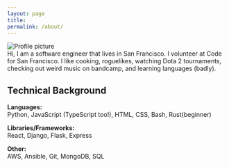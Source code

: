```yaml
---
layout: page
title:
permalink: /about/
---
```

<div id="about-grid">

  <div id="about-pic"><img src="https://pauljickling.github.io/assets/img/profile.jpeg" alt="Profile picture" id="profile"></div>

  <div id="about-text">Hi, I am a software engineer that lives in San Francisco. I volunteer at Code for San Francisco. I like cooking, roguelikes, watching Dota 2 tournaments, checking out weird music on bandcamp, and learning languages (badly).</div>

  <div id="about-skills">
    <h2>Technical Background</h2>
    <p><strong>Languages:</strong><br>
    Python, JavaScript (TypeScript too!), HTML, CSS, Bash, Rust(beginner)</p>
    <p><strong>Libraries/Frameworks:</strong><br>
    React, Django, Flask, Express</p>
    <p><strong>Other:</strong><br>
    AWS, Ansible, Git, MongoDB, SQL</p>
  </div>
</div>
